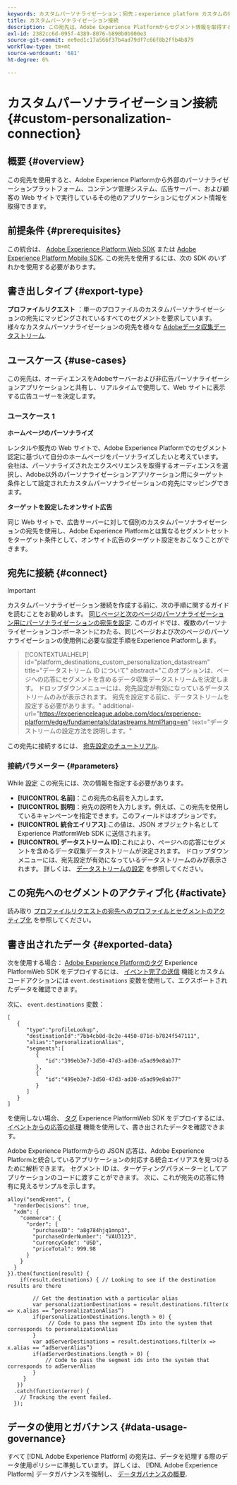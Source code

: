 ```yaml
---
keywords: カスタムパーソナライゼーション；宛先；experience platform カスタムの宛先；
title: カスタムパーソナライゼーション接続
description: この宛先は、Adobe Experience Platformからセグメント情報を取得する方法として、サイトで実行されている外部のパーソナライゼーション、コンテンツ管理システム、広告サーバーおよびその他のアプリケーションを提供します。 この宛先は、ユーザープロファイルセグメントのメンバーシップに基づいて、リアルタイムのパーソナライゼーションを提供します。
exl-id: 2382cc6d-095f-4389-8076-b890b0b900e3
source-git-commit: ee9ed1c17a566f37b4ad79df7c66f8b2ffb4b879
workflow-type: tm+mt
source-wordcount: '681'
ht-degree: 6%

---
```


# カスタムパーソナライゼーション接続 {#custom-personalization-connection}

## 概要 {#overview}

この宛先を使用すると、Adobe Experience Platformから外部のパーソナライゼーションプラットフォーム、コンテンツ管理システム、広告サーバー、および顧客の Web サイトで実行しているその他のアプリケーションにセグメント情報を取得できます。

## 前提条件 {#prerequisites}

この統合は、 [Adobe Experience Platform Web SDK](../../../edge/home.md) または [Adobe Experience Platform Mobile SDK](https://aep-sdks.gitbook.io/docs/). この宛先を使用するには、次の SDK のいずれかを使用する必要があります。

## 書き出しタイプ {#export-type}

**プロファイルリクエスト** ：単一のプロファイルのカスタムパーソナライゼーションの宛先にマッピングされているすべてのセグメントを要求しています。 様々なカスタムパーソナライゼーションの宛先を様々な [Adobeデータ収集データストリーム](../../../edge/fundamentals/datastreams.md).

## ユースケース {#use-cases}

この宛先は、オーディエンスをAdobeサーバーおよび非広告パーソナライゼーションアプリケーションと共有し、リアルタイムで使用して、Web サイトに表示する広告ユーザーを決定します。

### ユースケース 1

**ホームページのパーソナライズ**

レンタルや販売の Web サイトで、Adobe Experience Platformでのセグメント認定に基づいて自分のホームページをパーソナライズしたいと考えています。 会社は、パーソナライズされたエクスペリエンスを取得するオーディエンスを選択し、Adobe以外のパーソナライゼーションアプリケーション用にターゲット条件として設定されたカスタムパーソナライゼーションの宛先にマッピングできます。

**ターゲットを設定したオンサイト広告**

同じ Web サイトで、広告サーバーに対して個別のカスタムパーソナライゼーションの宛先を使用し、Adobe Experience Platformとは異なるセグメントセットをターゲット条件として、オンサイト広告のターゲット設定をおこなうことができます。

## 宛先に接続 {#connect}

>[!IMPORTANT]
>
>カスタムパーソナライゼーション接続を作成する前に、次の手順に関するガイドを読むことをお勧めします。 [同じページと次のページのパーソナライゼーション用にパーソナライゼーションの宛先を設定](../../ui/configure-personalization-destinations.md). このガイドでは、複数のパーソナライゼーションコンポーネントにわたる、同じページおよび次のページのパーソナライゼーションの使用例に必要な設定手順をExperience Platformします。

>[!CONTEXTUALHELP]
>id="platform_destinations_custom_personalization_datastream"
>title="データストリーム ID について"
>abstract="このオプションは、ページへの応答にセグメントを含めるデータ収集データストリームを決定します。 ドロップダウンメニューには、宛先設定が有効になっているデータストリームのみが表示されます。 宛先を設定する前に、データストリームを設定する必要があります。"
>additional-url="https://experienceleague.adobe.com/docs/experience-platform/edge/fundamentals/datastreams.html?lang=en" text="データストリームの設定方法を説明します。"

この宛先に接続するには、 [宛先設定のチュートリアル](../../ui/connect-destination.md).

### 接続パラメーター {#parameters}

While [設定](../../ui/connect-destination.md) この宛先には、次の情報を指定する必要があります。

* **[!UICONTROL 名前]**：この宛先の名前を入力します。
* **[!UICONTROL 説明]**：宛先の説明を入力します。例えば、この宛先を使用しているキャンペーンを指定できます。このフィールドはオプションです。
* **[!UICONTROL 統合エイリアス]**:この値は、JSON オブジェクト名としてExperience PlatformWeb SDK に送信されます。
* **[!UICONTROL データストリーム ID]**:これにより、ページへの応答にセグメントを含めるデータ収集データストリームが決定されます。 ドロップダウンメニューには、宛先設定が有効になっているデータストリームのみが表示されます。 詳しくは、 [データストリームの設定](../../../edge/fundamentals/datastreams.md) を参照してください。

## この宛先へのセグメントのアクティブ化 {#activate}

読み取り [プロファイルリクエストの宛先へのプロファイルとセグメントのアクティブ化](../../ui/activate-profile-request-destinations.md) を参照してください。

## 書き出されたデータ {#exported-data}

次を使用する場合： [Adobe Experience Platformのタグ](../../../tags/home.md) Experience PlatformWeb SDK をデプロイするには、 [イベント完了の送信](../../../edge/extension/event-types.md) 機能とカスタムコードアクションには `event.destinations` 変数を使用して、エクスポートされたデータを確認できます。

次に、 `event.destinations` 変数：

```
[
   {
      "type":"profileLookup",
      "destinationId":"7bb4cb8d-8c2e-4450-871d-b7824f547111",
      "alias":"personalizationAlias",
      "segments":[
         {
            "id":"399eb3e7-3d50-47d3-ad30-a5ad99e8ab77"
         },
         {
            "id":"499eb3e7-3d50-47d3-ad30-a5ad99e8ab77"
         }
      ]
   }
]
```

を使用しない場合、 [タグ](../../../tags/home.md) Experience PlatformWeb SDK をデプロイするには、 [イベントからの応答の処理](../../../edge/fundamentals/tracking-events.md#handling-responses-from-events) 機能を使用して、書き出されたデータを確認できます。

Adobe Experience Platformからの JSON 応答は、Adobe Experience Platformと統合しているアプリケーションの対応する統合エイリアスを見つけるために解析できます。 セグメント ID は、ターゲティングパラメーターとしてアプリケーションのコードに渡すことができます。 次に、これが宛先の応答に特有に見えるサンプルを示します。

```
alloy("sendEvent", {
  "renderDecisions": true,
  "xdm": {
    "commerce": {
      "order": {
        "purchaseID": "a8g784hjq1mnp3",
        "purchaseOrderNumber": "VAU3123",
        "currencyCode": "USD",
        "priceTotal": 999.98
      }
    }
  }
}).then(function(result) {
    if(result.destinations) { // Looking to see if the destination results are there
 
        // Get the destination with a particular alias
        var personalizationDestinations = result.destinations.filter(x => x.alias == “personalizationAlias”)
        if(personalizationDestinations.length > 0) {
             // Code to pass the segment IDs into the system that corresponds to personalizationAlias
        }
        var adServerDestinations = result.destinations.filter(x => x.alias == “adServerAlias”)
        if(adServerDestinations.length > 0) {
            // Code to pass the segment ids into the system that corresponds to adServerAlias
        }
     }
   })
  .catch(function(error) {
    // Tracking the event failed.
  });
```


## データの使用とガバナンス {#data-usage-governance}

すべて [!DNL Adobe Experience Platform] の宛先は、データを処理する際のデータ使用ポリシーに準拠しています。 詳しくは、 [!DNL Adobe Experience Platform] データガバナンスを強制し、 [データガバナンスの概要](../../../data-governance/home.md).
